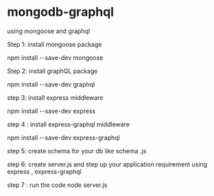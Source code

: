# mongodb-graphql
using mongoose and graphql 

Step 1: install mongoose package 

npm install --save-dev mongoose

Step 2: install graphQL package

npm install --save-dev graphql

step 3: install express middleware

npm install --save-dev express

step 4 :  install express-graphql middleware 

npm install --save-dev express-graphql

step 5: create schema for  your db like schema .js

step 6:  create server.js and step up your application requirement using express , express-graphql

step 7 : run the code node server.js
